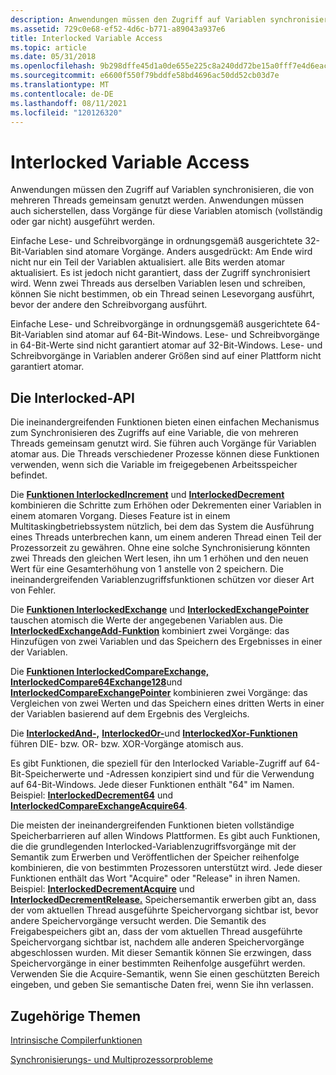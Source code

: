 ```yaml
---
description: Anwendungen müssen den Zugriff auf Variablen synchronisieren, die von mehreren Threads gemeinsam genutzt werden.
ms.assetid: 729c0e68-ef52-4d6c-b771-a89043a937e6
title: Interlocked Variable Access
ms.topic: article
ms.date: 05/31/2018
ms.openlocfilehash: 9b298dffe45d1a0de655e225c8a240dd72be15a0fff7e4d6eac25ebb0a1130ad
ms.sourcegitcommit: e6600f550f79bddfe58bd4696ac50dd52cb03d7e
ms.translationtype: MT
ms.contentlocale: de-DE
ms.lasthandoff: 08/11/2021
ms.locfileid: "120126320"
---
```

# <a name="interlocked-variable-access"></a>Interlocked Variable Access

Anwendungen müssen den Zugriff auf Variablen synchronisieren, die von mehreren Threads gemeinsam genutzt werden. Anwendungen müssen auch sicherstellen, dass Vorgänge für diese Variablen atomisch (vollständig oder gar nicht) ausgeführt werden.

Einfache Lese- und Schreibvorgänge in ordnungsgemäß ausgerichtete 32-Bit-Variablen sind atomare Vorgänge. Anders ausgedrückt: Am Ende wird nicht nur ein Teil der Variablen aktualisiert. alle Bits werden atomar aktualisiert. Es ist jedoch nicht garantiert, dass der Zugriff synchronisiert wird. Wenn zwei Threads aus derselben Variablen lesen und schreiben, können Sie nicht bestimmen, ob ein Thread seinen Lesevorgang ausführt, bevor der andere den Schreibvorgang ausführt.

Einfache Lese- und Schreibvorgänge in ordnungsgemäß ausgerichtete 64-Bit-Variablen sind atomar auf 64-Bit-Windows. Lese- und Schreibvorgänge in 64-Bit-Werte sind nicht garantiert atomar auf 32-Bit-Windows. Lese- und Schreibvorgänge in Variablen anderer Größen sind auf einer Plattform nicht garantiert atomar.

## <a name="the-interlocked-api"></a>Die Interlocked-API

Die ineinandergreifenden Funktionen bieten einen einfachen Mechanismus zum Synchronisieren des Zugriffs auf eine Variable, die von mehreren Threads gemeinsam genutzt wird. Sie führen auch Vorgänge für Variablen atomar aus. Die Threads verschiedener Prozesse können diese Funktionen verwenden, wenn sich die Variable im freigegebenen Arbeitsspeicher befindet.

Die [**Funktionen InterlockedIncrement**](/windows/win32/api/winnt/nf-winnt-interlockedincrement) und [**InterlockedDecrement**](/windows/win32/api/winnt/nf-winnt-interlockeddecrement) kombinieren die Schritte zum Erhöhen oder Dekrementen einer Variablen in einem atomaren Vorgang. Dieses Feature ist in einem Multitaskingbetriebssystem nützlich, bei dem das System die Ausführung eines Threads unterbrechen kann, um einem anderen Thread einen Teil der Prozessorzeit zu gewähren. Ohne eine solche Synchronisierung könnten zwei Threads den gleichen Wert lesen, ihn um 1 erhöhen und den neuen Wert für eine Gesamterhöhung von 1 anstelle von 2 speichern. Die ineinandergreifenden Variablenzugriffsfunktionen schützen vor dieser Art von Fehler.

Die [**Funktionen InterlockedExchange**](/windows/win32/api/winnt/nf-winnt-interlockedexchange) und [**InterlockedExchangePointer**](/windows/win32/api/winnt/nf-winnt-interlockedexchangepointer) tauschen atomisch die Werte der angegebenen Variablen aus. Die [**InterlockedExchangeAdd-Funktion**](/windows/win32/api/winnt/nf-winnt-interlockedexchangeadd) kombiniert zwei Vorgänge: das Hinzufügen von zwei Variablen und das Speichern des Ergebnisses in einer der Variablen.

Die [**Funktionen InterlockedCompareExchange,**](/windows/win32/api/winnt/nf-winnt-interlockedcompareexchange) [**InterlockedCompare64Exchange128**](/previous-versions/windows/desktop/legacy/ms683553(v=vs.85))und [**InterlockedCompareExchangePointer**](/windows/win32/api/winnt/nf-winnt-interlockedcompareexchangepointer) kombinieren zwei Vorgänge: das Vergleichen von zwei Werten und das Speichern eines dritten Werts in einer der Variablen basierend auf dem Ergebnis des Vergleichs.

Die [**InterlockedAnd-,**](/windows/win32/api/winnt/nf-winnt-interlockedand) [**InterlockedOr-**](/windows/win32/api/winnt/nf-winnt-interlockedor)und [**InterlockedXor-Funktionen**](/windows/win32/api/winnt/nf-winnt-interlockedxor) führen DIE- bzw. OR- bzw. XOR-Vorgänge atomisch aus.

Es gibt Funktionen, die speziell für den Interlocked Variable-Zugriff auf 64-Bit-Speicherwerte und -Adressen konzipiert sind und für die Verwendung auf 64-Bit-Windows. Jede dieser Funktionen enthält "64" im Namen. Beispiel: [**InterlockedDecrement64**](/windows/win32/api/winnt/nf-winnt-interlockeddecrement64) und [**InterlockedCompareExchangeAcquire64**](/previous-versions/windows/desktop/legacy/ms683566(v=vs.85)).

Die meisten der ineinandergreifenden Funktionen bieten vollständige Speicherbarrieren auf allen Windows Plattformen. Es gibt auch Funktionen, die die grundlegenden Interlocked-Variablenzugriffsvorgänge mit der Semantik zum Erwerben und Veröffentlichen der Speicher reihenfolge kombinieren, die von bestimmten Prozessoren unterstützt wird. Jede dieser Funktionen enthält das Wort "Acquire" oder "Release" in ihren Namen. Beispiel: [**InterlockedDecrementAcquire**](/previous-versions/windows/desktop/legacy/ms683583(v=vs.85)) und [**InterlockedDecrementRelease.**](/previous-versions/windows/desktop/legacy/ms683586(v=vs.85)) Speichersemantik erwerben gibt an, dass der vom aktuellen Thread ausgeführte Speichervorgang sichtbar ist, bevor andere Speichervorgänge versucht werden. Die Semantik des Freigabespeichers gibt an, dass der vom aktuellen Thread ausgeführte Speichervorgang sichtbar ist, nachdem alle anderen Speichervorgänge abgeschlossen wurden. Mit dieser Semantik können Sie erzwingen, dass Speichervorgänge in einer bestimmten Reihenfolge ausgeführt werden. Verwenden Sie die Acquire-Semantik, wenn Sie einen geschützten Bereich eingeben, und geben Sie semantische Daten frei, wenn Sie ihn verlassen.

## <a name="related-topics"></a>Zugehörige Themen

<dl> <dt>

[Intrinsische Compilerfunktionen](/cpp/intrinsics/compiler-intrinsics?view=vs-2019)
</dt> <dt>

[Synchronisierungs- und Multiprozessorprobleme](synchronization-and-multiprocessor-issues.md)
</dt> </dl>

 

 

